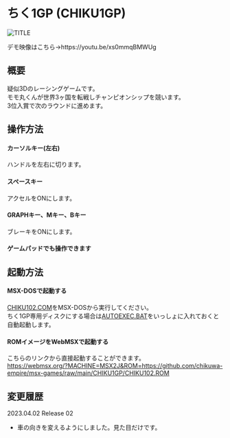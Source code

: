 # ちく1GP (CHIKU1GP)

![TITLE](https://user-images.githubusercontent.com/124578804/229337738-d69bfa1d-679d-4088-8d10-82657b95853f.png)

<p>デモ映像はこちら→https://youtu.be/xs0mmqBMWUg</p>

## 概要
疑似3Dのレーシングゲームです。<br>
モモ丸くんが世界3ヶ国を転戦しチャンピオンシップを競います。<br>
3位入賞で次のラウンドに進めます。

## 操作方法
#### カーソルキー(左右)
ハンドルを左右に切ります。
#### スペースキー
アクセルをONにします。
#### GRAPHキー、Mキー、Bキー
ブレーキをONにします。
#### ゲームパッドでも操作できます

## 起動方法
#### MSX-DOSで起動する
[CHIKU102.COM](https://github.com/chikuwa-empire/msx-games/raw/main/CHIKU1GP/CHIKU102.COM)をMSX-DOSから実行してください。<br>
ちく1GP専用ディスクにする場合は[AUTOEXEC.BAT](https://github.com/chikuwa-empire/msx-games/raw/main/CHIKU1GP/AUTOEXEC.BAT)をいっしょに入れておくと自動起動します。
#### ROMイメージをWebMSXで起動する
こちらのリンクから直接起動することができます。<br>
https://webmsx.org/?MACHINE=MSX2J&ROM=https://github.com/chikuwa-empire/msx-games/raw/main/CHIKU1GP/CHIKU102.ROM

## 変更履歴
2023.04.02 Release 02
* 車の向きを変えるようにしました。見た目だけです。
